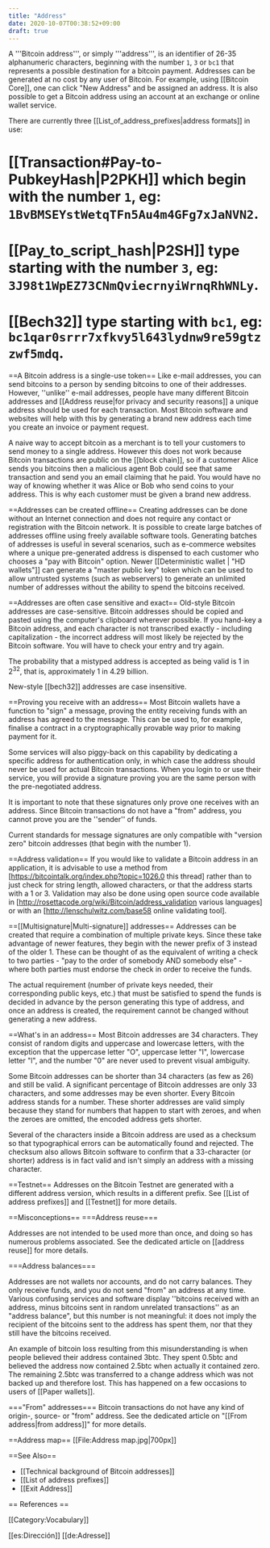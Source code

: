 ```yaml
---
title: "Address"
date: 2020-10-07T00:38:52+09:00
draft: true
---
```


A '''Bitcoin address''', or simply '''address''', is an identifier of 26-35 alphanumeric characters, beginning with the number <code>1</code>, <code>3</code> or <code>bc1</code> that represents a possible destination for a bitcoin payment.
Addresses can be generated at no cost by any user of Bitcoin.
For example, using [[Bitcoin Core]], one can click "New Address" and be assigned an address.
It is also possible to get a Bitcoin address using an account at an exchange or online wallet service.

There are currently three [[List_of_address_prefixes|address formats]] in use:
# [[Transaction#Pay-to-PubkeyHash|P2PKH]] which begin with the number <code>1</code>, eg: <code>1BvBMSEYstWetqTFn5Au4m4GFg7xJaNVN2</code>.<!-- tails donation address -->
# [[Pay_to_script_hash|P2SH]] type starting with the number <code>3</code>, eg: <code>3J98t1WpEZ73CNmQviecrnyiWrnqRhWNLy</code><!-- anyone-can-spend, null script -->.
# [[Bech32]] type starting with <code>bc1</code>, eg: <code>bc1qar0srrr7xfkvy5l643lydnw9re59gtzzwf5mdq</code>.<!--some example LN wallet-->

==A Bitcoin address is a single-use token==
Like e-mail addresses, you can send bitcoins to a person by sending bitcoins to one of their addresses.
However, ''unlike'' e-mail addresses, people have many different Bitcoin addresses and [[Address reuse|for privacy and security reasons]] a unique address should be used for each transaction.
Most Bitcoin software and websites will help with this by generating a brand new address each time you create an invoice or payment request.

A naive way to accept bitcoin as a merchant is to tell your customers to send money to a single address. However this does not work because Bitcoin transactions are public on the [[block chain]], so if a customer Alice sends you bitcoins then a malicious agent Bob could see that same transaction and send you an email claiming that he paid. You would have no way of knowing whether it was Alice or Bob who send coins to your address. This is why each customer must be given a brand new address.

==Addresses can be created offline==
Creating addresses can be done without an Internet connection and does not require any contact or registration with the Bitcoin network.
It is possible to create large batches of addresses offline using freely available software tools.
Generating batches of addresses is useful in several scenarios, such as e-commerce websites where a unique pre-generated address is dispensed to each customer who chooses a "pay with Bitcoin" option.
Newer [[Deterministic wallet | "HD wallets"]] can generate a "master public key" token which can be used to allow untrusted systems (such as webservers) to generate an unlimited number of addresses without the ability to spend the bitcoins received.

==Addresses are often case sensitive and exact==
Old-style Bitcoin addresses are case-sensitive.  Bitcoin addresses should be copied and pasted using the computer's clipboard wherever possible. If you hand-key a Bitcoin address, and each character is not transcribed exactly - including capitalization - the incorrect address will most likely be rejected by the Bitcoin software.  You will have to check your entry and try again.

The probability that a mistyped address is accepted as being valid is 1 in 2<sup>32</sup>, that is, approximately 1 in 4.29 billion.

New-style [[bech32]] addresses are case insensitive.

==Proving you receive with an address==
Most Bitcoin wallets have a function to "sign" a message, proving the entity receiving funds with an address has agreed to the message.
This can be used to, for example, finalise a contract in a cryptographically provable way prior to making payment for it.

Some services will also piggy-back on this capability by dedicating a specific address for authentication only, in which case the address should never be used for actual Bitcoin transactions.
When you login to or use their service, you will provide a signature proving you are the same person with the pre-negotiated address.

It is important to note that these signatures only prove one receives with an address.
Since Bitcoin transactions do not have a "from" address, you cannot prove you are the ''sender'' of funds.

Current standards for message signatures are only compatible with "version zero" bitcoin addresses (that begin with the number 1).

==Address validation==
If you would like to validate a Bitcoin address in an application, it is advisable to use a method from [https://bitcointalk.org/index.php?topic=1026.0 this thread] rather than to just check for string length, allowed characters, or that the address starts with a 1 or 3.  Validation may also be done using open source code available in [http://rosettacode.org/wiki/Bitcoin/address_validation various languages] or with an [http://lenschulwitz.com/base58 online validating tool]. 

==[[Multisignature|Multi-signature]] addresses==
Addresses can be created that require a combination of multiple private keys.
Since these take advantage of newer features, they begin with the newer prefix of 3 instead of the older 1.
These can be thought of as the equivalent of writing a check to two parties - "pay to the order of somebody AND somebody else" - where both parties must endorse the check in order to receive the funds.

The actual requirement (number of private keys needed, their corresponding public keys, etc.) that must be satisfied to spend the funds is decided in advance by the person generating this type of address, and once an address is created, the requirement cannot be changed without generating a new address.

==What's in an address==
Most Bitcoin addresses are 34 characters.
They consist of random digits and uppercase and lowercase letters, with the exception that the uppercase letter "O", uppercase letter "I", lowercase letter "l", and the number "0" are never used to prevent visual ambiguity.

Some Bitcoin addresses can be shorter than 34 characters (as few as 26) and still be valid.
A significant percentage of Bitcoin addresses are only 33 characters, and some addresses may be even shorter.
Every Bitcoin address stands for a number.
These shorter addresses are valid simply because they stand for numbers that happen to start with zeroes, and when the zeroes are omitted, the encoded address gets shorter.

Several of the characters inside a Bitcoin address are used as a checksum so that typographical errors can be automatically found and rejected.
The checksum also allows Bitcoin software to confirm that a 33-character (or shorter) address is in fact valid and isn't simply an address with a missing character.

==Testnet==
Addresses on the Bitcoin Testnet are generated with a different address version, which results in a different prefix.
See [[List of address prefixes]] and [[Testnet]] for more details.

==Misconceptions==
===Address reuse===

Addresses are not intended to be used more than once, and doing so has numerous problems associated.
See the dedicated article on [[address reuse]] for more details.

===Address balances===

Addresses are not wallets nor accounts, and do not carry balances.
They only receive funds, and you do not send "from" an address at any time.
Various confusing services and software display ''bitcoins received with an address, minus bitcoins sent in random unrelated transactions'' as an "address balance", but this number is not meaningful: it does not imply the recipient of the bitcoins sent to the address has spent them, nor that they still have the bitcoins received.

An example of bitcoin loss resulting from this misunderstanding is when people believed their address contained 3btc. They spent 0.5btc and believed the address now contained 2.5btc when actually it contained zero. The remaining 2.5btc was transferred to a change address which was not backed up and therefore lost. This has happened on a few occasions to users of [[Paper wallets]].

==="From" addresses===
Bitcoin transactions do not have any kind of origin-, source- or "from" address. See the dedicated article on "[[From address|from address]]" for more details.


==Address map==
[[File:Address map.jpg|700px]]


==See Also==
* [[Technical background of Bitcoin addresses]]
* [[List of address prefixes]]
* [[Exit Address]]

== References ==
<references/>

[[Category:Vocabulary]]

[[es:Dirección]]
[[de:Adresse]]

